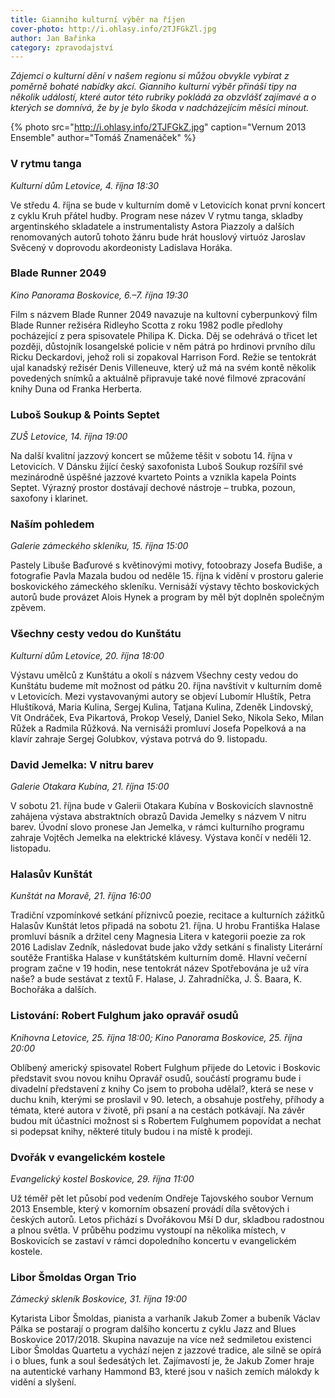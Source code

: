```yaml
---
title: Gianniho kulturní výběr na říjen
cover-photo: http://i.ohlasy.info/2TJFGkZl.jpg
author: Jan Bařinka
category: zpravodajství
---
```


*Zájemci o kulturní dění v našem regionu si můžou obvykle vybírat z poměrně bohaté nabídky akcí. Gianniho kulturní výběr přináší tipy na několik událostí, které autor této rubriky pokládá za obzvlášť zajímavé a o kterých se domnívá, že by je bylo škoda v nadcházejícím měsíci minout.*

{% photo src="http://i.ohlasy.info/2TJFGkZ.jpg" caption="Vernum 2013 Ensemble" author="Tomáš Znamenáček" %}

### V rytmu tanga

*Kulturní dům Letovice, 4. října 18:30*

Ve středu 4. října se bude v kulturním domě v Letovicích konat první koncert z cyklu Kruh přátel hudby. Program nese název V rytmu tanga, skladby argentinského skladatele a instrumentalisty Astora Piazzoly a dalších renomovaných autorů tohoto žánru bude hrát houslový virtuóz Jaroslav Svěcený v doprovodu akordeonisty Ladislava Horáka.

### Blade Runner 2049

*Kino Panorama Boskovice, 6.–7. října 19:30*

Film s názvem Blade Runner 2049 navazuje na kultovní cyberpunkový film Blade Runner režiséra Ridleyho Scotta z roku 1982 podle předlohy pocházející z pera spisovatele Philipa K. Dicka. Děj se odehrává o třicet let později, důstojník losangelské policie v něm pátrá po hrdinovi prvního dílu Ricku Deckardovi, jehož roli si zopakoval Harrison Ford. Režie se tentokrát ujal kanadský režisér Denis Villeneuve, který už má na svém kontě několik povedených snímků a aktuálně připravuje také nové filmové zpracování knihy Duna od Franka Herberta.

### Luboš Soukup & Points Septet

*ZUŠ Letovice, 14. října 19:00*

Na další kvalitní jazzový koncert se můžeme těšit v sobotu 14. října v Letovicích. V Dánsku žijící český saxofonista Luboš Soukup rozšířil své mezinárodně úspěšné jazzové kvarteto Points a vznikla kapela Points Septet. Výrazný prostor dostávají dechové nástroje – trubka, pozoun, saxofony i klarinet.

### Naším pohledem

*Galerie zámeckého skleníku, 15. října 15:00*

Pastely Libuše Baďurové s květinovými motivy, fotoobrazy Josefa Budiše, a fotografie Pavla Mazala budou od neděle 15. října k vidění v prostoru galerie boskovického zámeckého skleníku. Vernisáží výstavy těchto boskovických autorů bude provázet Alois Hynek a program by měl být doplněn společným zpěvem.

### Všechny cesty vedou do Kunštátu

*Kulturní dům Letovice, 20. října 18:00*

Výstavu umělců z Kunštátu a okolí s názvem Všechny cesty vedou do Kunštátu budeme mít možnost od pátku 20. října navštívit v kulturním domě v Letovicích. Mezi vystavovanými autory se objeví Lubomír Hluštík, Petra Hluštíková, Maria Kulina, Sergej Kulina, Tatjana Kulina, Zdeněk Lindovský, Vít Ondráček, Eva Pikartová, Prokop Veselý, Daniel Seko, Nikola Seko, Milan Růžek a Radmila Růžková. Na vernisáži promluví Josefa Popelková a na klavír zahraje Sergej Golubkov, výstava potrvá do 9. listopadu.

### David Jemelka: V nitru barev

*Galerie Otakara Kubína, 21. října 15:00*

V sobotu 21. října bude v Galerii Otakara Kubína v Boskovicích slavnostně zahájena výstava abstraktních obrazů Davida Jemelky s názvem V nitru barev. Úvodní slovo pronese Jan Jemelka, v rámci kulturního programu zahraje Vojtěch Jemelka na elektrické klávesy. Výstava končí v neděli 12. listopadu.

### Halasův Kunštát

*Kunštát na Moravě, 21. října 16:00*

Tradiční vzpomínkové setkání příznivců poezie, recitace a kulturních zážitků Halasův Kunštát letos připadá na sobotu 21. října. U hrobu Františka Halase promluví básník a držitel ceny Magnesia Litera v kategorii poezie za rok 2016 Ladislav Zedník, následovat bude jako vždy setkání s finalisty Literární soutěže Františka Halase v kunštátském kulturním domě. Hlavní večerní program začne v 19 hodin, nese tentokrát název Spotřebována je už víra naše? a bude sestávat z textů F. Halase, J. Zahradníčka, J. Š. Baara, K. Bochořáka a dalších.

### Listování: Robert Fulghum jako opravář osudů

*Knihovna Letovice, 25. října 18:00; Kino Panorama Boskovice, 25. října 20:00*

Oblíbený americký spisovatel Robert Fulghum přijede do Letovic i Boskovic představit svou novou knihu Opravář osudů, součástí programu bude i divadelní představení z knihy Co jsem to proboha udělal?, která se nese v duchu knih, kterými se proslavil v 90. letech, a obsahuje postřehy, příhody a témata, které autora v životě, při psaní a na cestách potkávají. Na závěr budou mít účastníci možnost si s Robertem Fulghumem popovídat a nechat si podepsat knihy, některé tituly budou i na místě k prodeji.

### Dvořák v evangelickém kostele

*Evangelický kostel Boskovice, 29. října 11:00*

Už téměř pět let působí pod vedením Ondřeje Tajovského soubor Vernum 2013 Ensemble, který v komorním obsazení provádí díla světových i českých autorů. Letos přichází s Dvořákovou Mší D dur, skladbou radostnou a plnou světla. V průběhu podzimu vystoupí na několika místech, v Boskovicích se zastaví v rámci dopoledního koncertu v evangelickém kostele.

### Libor Šmoldas Organ Trio

*Zámecký skleník Boskovice, 31. října 19:00*

Kytarista Libor Šmoldas, pianista a varhaník Jakub Zomer a bubeník Václav Pálka se postarají o program dalšího koncertu z cyklu Jazz and Blues Boskovice 2017/2018. Skupina navazuje na více než sedmiletou existenci Libor Šmoldas Quartetu a vychází nejen z jazzové tradice, ale silně se opírá i o blues, funk a soul šedesátých let. Zajímavostí je, že Jakub Zomer hraje na autentické varhany Hammond B3, které jsou v našich zemích málokdy k vidění a slyšení.